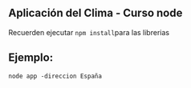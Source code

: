 ## Aplicación del Clima - Curso node

Recuerden ejecutar ```npm install```para las librerias

## Ejemplo:

```
node app -direccion España

```